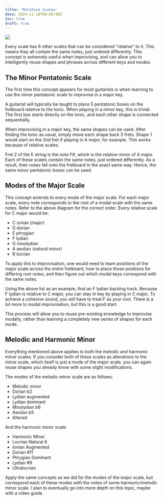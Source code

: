 ```yaml
---
title: 'Relative Scales'
date: 2024-11-18T00:00:00Z
toc: true
draft: true
---
```

![](/img/mode-relationships.png)

Every scale has 6 other scales that can be considered "relative" to it. This means they all contain 
the same notes, just ordered differently. This concept is extremely useful when improvising, and can
allow you to intelligently reuse shapes and phrases across different keys and modes. 

## The Minor Pentatonic Scale
The first time this concept appears for most guitarists is when learning to use the minor pentatonic 
scale to improvise in a major key. 

A guitarist will typically be taught to place 5 pentatonic boxes on the fretboard relative to the tonic. 
When playing in a minor key, this is trivial. The first box starts directly on the tonic, and each other
shape is connected sequentially. 

When improvising in a major key, the same shapes can be used. After finding the tonic as usual, simply 
move each shape back 3 frets. Shape 1 would start on the 2nd fret if playing in A major, for example. 
This works because of relative scales. 

Fret 2 of the E string is the note F#, which is the relative minor of A major. Each of these scales 
contain the same notes, just ordered differently. As a result, their notes fall onto the fretboard in 
the exact same way. Hence, the same minor pentatonic boxes can be used. 

## Modes of the Major Scale 
This concept extends to every mode of the major scale. For each major scale, every note corresponds to
the root of a modal scale with the same notes. Refer to the above diagram for the correct order. Every 
relative scale for C major would be: 
- C ionian (major)
- D dorian 
- E phrygian 
- F lydian
- G mixolydian
- A aeolian (natural minor) 
- B locrian

To apply this to improvisation, one would need to learn positions of the major scale across the entire 
fretboard, how to place those positions for differing root notes, and then figure out which modal keys 
correspond with the same notes. 

Using the above list as an example, find an F lydian backing track. Because F lydian is relative to C 
major, you can stay in key by playing in C major. To achieve a cohesive sound, you will have to treat 
F as your root. There is a lot more to modal improvisation, but this is a good start.

This process will allow you to reuse pre-existing knowledge to improvise modally, rather than learning 
a completely new series of shapes for each mode. 


## Melodic and Harmonic Minor
Everything mentioned above applies to both the melodic and harmonic minor scales. If you consider both 
of these scales as alterations to the minor scale, which itself is just a mode of the major scale, you
can again reuse shapes you already know with some slight modifications. 

The modes of the melodic minor scale are as follows:
- Melodic minor 
- Dorian b2 
- Lydian augmented
- Lydian dominant 
- Mixolydian b6
- Aeolian b5 
- Altered 

And the harmonic minor scale:
- Harmonic Minor
- Locrian Natural 6 
- Ionian Augmented 
- Dorian #11 
- Phrygian Dominant 
- Lydian #9 
- Ultralocrian 

Apply the same concepts as we did for the modes of the major scale, but correspond each of these modes with 
the notes of some harmonic/melodic minor scale. I plan to eventually go into more depth on this topic, maybe 
with a video guide. 